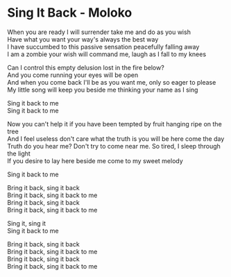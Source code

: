 # Sing It Back - Moloko

When you are ready I will surrender take me and do as you wish\
Have what you want your way's always the best way\
I have succumbed to this passive sensation peacefully falling away\
I am a zombie your wish will command me, laugh as I fall to my knees

Can I control this empty delusion lost in the fire below?\
And you come running your eyes will be open\
And when you come back I'll be as you want me, only so eager to please\
My little song will keep you beside me thinking your name as I sing

Sing it back to me\
Sing it back to me

Now you can't help it if you have been tempted by fruit hanging ripe on the tree\
And I feel useless don't care what the truth is you will be here come the day\
Truth do you hear me? Don't try to come near me. So tired, I sleep through the light\
If you desire to lay here beside me come to my sweet melody

Sing it back to me

Bring it back, sing it back\
Bring it back, sing it back to me\
Bring it back, sing it back\
Bring it back, sing it back to me

Sing it, sing it\
Sing it back to me

Bring it back, sing it back\
Bring it back, sing it back to me\
Bring it back, sing it back\
Bring it back, sing it back to me